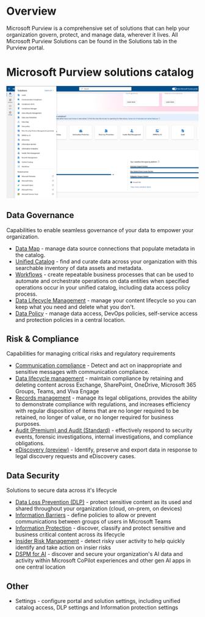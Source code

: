 # Overview

Microsoft Purview is a comprehensive set of solutions that can help your organization govern, protect, and manage data, wherever it lives. All Microsoft Purview Solutions can be found in the Solutions tab in the Purview portal.

# Microsoft Purview solutions catalog
![alt](https://github.com/alipouw13/appurviewdemo/blob/main/images/purview-solutions.png)

## Data Governance
Capabilities to enable seamless governance of your data to empower your organization.

- [Data Map]((https://learn.microsoft.com/en-us/purview/concept-domains)) -  manage data source connections that populate metadata in the catalog.
- [Unified Catalog](https://learn.microsoft.com/en-us/purview/unified-catalog) - find and curate data across your organization with this searchable inventory of data assets and metadata.
- [Workflows](https://learn.microsoft.com/en-us/purview/legacy/concept-workflow) - create repeatable business processes that can be used to automate and orchestrate operations on data entities when specified operations occur in your unified catalog, including data access policy process.
- [Data Lifecycle Management](https://learn.microsoft.com/en-us/purview/manage-data-governance) - manage your content lifecycle so you can keep what you need and delete what you don't.
- [Data Policy](https://learn.microsoft.com/en-us/purview/legacy/how-to-enable-data-policy-enforcement) - manage data access, DevOps policies, self-service access and protection policies in a central location.

## Risk & Compliance
Capabilities for managing critical risks and regulatory requirements
- [Communication compliance](https://learn.microsoft.com/en-us/purview/purview-compliance#detect-and-act-on-inappropriate-and-sensitive-messages-with-communication-compliance) - Detect and act on inappropriate and sensitive messages with communication compliance.
- [Data lifecycle management](https://learn.microsoft.com/en-us/purview/purview-compliance#manage-your-data-lifecycle) - maintain compliance by retaining and deleting content across Exchange, SharePoint, OneDrive, Microsoft 365 Groups, Teams, and Viva Engage
- [Records management](https://learn.microsoft.com/en-us/purview/purview-compliance#manage-business-legal-or-regulatory-record-keeping-requirements-with-records-management) - manage its legal obligations, provides the ability to demonstrate compliance with regulations, and increases efficiency with regular disposition of items that are no longer required to be retained, no longer of value, or no longer required for business purposes.
- [Audit (Premium) and Audit (Standard)](https://learn.microsoft.com/en-us/purview/purview-compliance#log-and-search-for-audited-activities-in-sharepoint-and-onedrive-with-audit-premium-or-audit-standard) - effectively respond to security events, forensic investigations, internal investigations, and compliance obligations. 
- [eDiscovery (preview)](https://learn.microsoft.com/en-us/purview/purview-compliance#identify-and-manage-data-for-legal-cases-with-ediscovery-preview) - Identify, preserve and export data in response to legal discovery requests and eDiscovery cases.

## Data Security
Solutions to secure data across it's lifecycle

- [Data Loss Prevention (DLP)](https://learn.microsoft.com/en-us/purview/dlp-learn-about-dlp) - protect sensitive content as its used and shared throughout your organization (cloud, on-prem, on devices)
- [Information Barriers](https://learn.microsoft.com/en-us/purview/information-barriers-solution-overview) - define policies to allow or prevent communications between groups of users in Microsoft Teams
- [Information Protection](https://learn.microsoft.com/en-us/purview/information-protection) - discover, classify and protect sensitive and business critical content across its lifecycle
- [Insider Risk Management](https://learn.microsoft.com/en-us/purview/insider-risk-management-solution-overview) - detect risky user activity to help quickly identify and take action on insier risks
- [DSPM for AI](https://learn.microsoft.com/en-us/purview/ai-microsoft-purview) - discover and secure your organization's AI data and activity within Microsoft CoPilot experiences and other gen AI apps in one central location

## Other
  - Settings - configure portal and solution settings, including unified catalog access, DLP settings and Information protection settings
